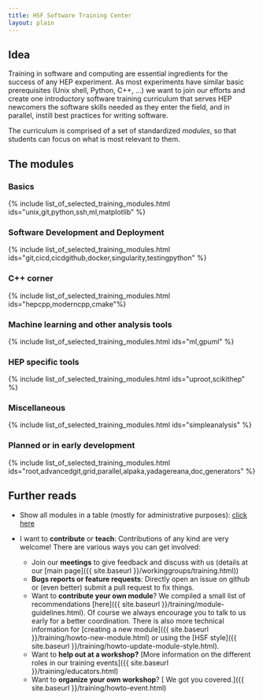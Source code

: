 ```yaml
---
title: HSF Software Training Center
layout: plain
---
```


## Idea

Training in software and computing are essential ingredients for the success of any HEP experiment. As most experiments have similar basic prerequisites (Unix shell, Python, C++, …) we want to join our efforts and create one introductory software training curriculum that serves HEP newcomers the software skills needed as they enter the field, and in parallel, instill best practices for writing software.

The curriculum is comprised of a set of standardized *modules*, so that students can focus on what is most relevant to them.

## The modules

### Basics

{% include list_of_selected_training_modules.html ids="unix,git,python,ssh,ml,matplotlib" %}

### Software Development and Deployment

{% include list_of_selected_training_modules.html ids="git,cicd,cicdgithub,docker,singularity,testingpython" %}

### C++ corner

{% include list_of_selected_training_modules.html ids="hepcpp,moderncpp,cmake"%}

### Machine learning and other analysis tools

{% include list_of_selected_training_modules.html ids="ml,gpuml" %}

### HEP specific tools

{% include list_of_selected_training_modules.html ids="uproot,scikithep" %}

### Miscellaneous

{% include list_of_selected_training_modules.html ids="simpleanalysis" %}

### Planned or in early development

{% include list_of_selected_training_modules.html ids="root,advancedgit,grid,parallel,alpaka,yadagereana,doc,generators" %}

## Further reads

* Show all modules in a table (mostly for administrative purposes): [click here]({{site.baseurl}}/training/curriculum_table.html)
* I want to **contribute** or **teach**:
Contributions of any kind are very welcome! There are various ways you can get involved:

    * Join our **meetings** to give feedback and discuss with us (details at our [main page]({{ site.baseurl }}/workinggroups/training.html))
    * **Bugs reports or feature requests**: Directly open an issue on github or (even better) submit a pull request to fix things.
    * Want to **contribute your own module**? We compiled a small list of recommendations [here]({{ site.baseurl }}/training/module-guidelines.html). Of course we always encourage you to talk to us early for a better coordination. There is also more technical information for [creating a new module]({{ site.baseurl }}/training/howto-new-module.html) or using the [HSF style]({{ site.baseurl }}/training/howto-update-module-style.html).
    * Want to **help out at a workshop?** [More information on the different roles in our training events]({{ site.baseurl }}/training/educators.html)
    * Want to **organize your own workshop**? [ We got you covered.]({{ site.baseurl }}/training/howto-event.html)
